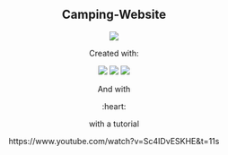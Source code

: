 <h2 align='center'>Camping-Website</h2>
<p align='center'>
  <img src='https://github.com/Qnosin/Gym-Website/assets/64248524/dff58769-a5b3-4c9f-bcf8-22bda7311d27'></img>
</p>
<p align='center'>Created with:</p>
<p align='center'>
  <img src="https://img.shields.io/badge/HTML-239120?style=for-the-badge&logo=html5&logoColor=white" />
  <img src="https://img.shields.io/badge/CSS-239120?&style=for-the-badge&logo=css3&logoColor=white" />
  <img src="https://img.shields.io/badge/JavaScript-F7DF1E?style=for-the-badge&logo=javascript&logoColor=black" />
</p>
<p align='center'>And with</p>
<p align='center'>:heart:</p>
<p align='center'>with a tutorial</p>
<p align='center'>https://www.youtube.com/watch?v=Sc4IDvESKHE&t=11s</p>

